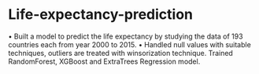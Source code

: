 # Life-expectancy-prediction

• Built a model to predict the life expectancy by studying the data of 193 countries each from year 2000 to 2015.
• Handled null values with suitable techniques, outliers are treated with winsorization technique. Trained RandomForest, XGBoost and ExtraTrees Regression model.
